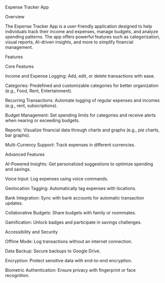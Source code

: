 
Expense Tracker App

Overview

The Expense Tracker App is a user-friendly application designed to help individuals track their income and expenses, manage budgets, and analyze spending patterns. The app offers powerful features such as categorization, visual reports, AI-driven insights, and more to simplify financial management.

Features

Core Features

Income and Expense Logging: Add, edit, or delete transactions with ease.

Categories: Predefined and customizable categories for better organization (e.g., Food, Rent, Entertainment).

Recurring Transactions: Automate logging of regular expenses and incomes (e.g., rent, subscriptions).

Budget Management: Set spending limits for categories and receive alerts when nearing or exceeding budgets.

Reports: Visualize financial data through charts and graphs (e.g., pie charts, bar graphs).

Multi-Currency Support: Track expenses in different currencies.

Advanced Features

AI-Powered Insights: Get personalized suggestions to optimize spending and savings.

Voice Input: Log expenses using voice commands.

Geolocation Tagging: Automatically tag expenses with locations.

Bank Integration: Sync with bank accounts for automatic transaction updates.

Collaborative Budgets: Share budgets with family or roommates.

Gamification: Unlock badges and participate in savings challenges.

Accessibility and Security

Offline Mode: Log transactions without an internet connection.

Data Backup: Secure backups to Google Drive.

Encryption: Protect sensitive data with end-to-end encryption.

Biometric Authentication: Ensure privacy with fingerprint or face recognition.
